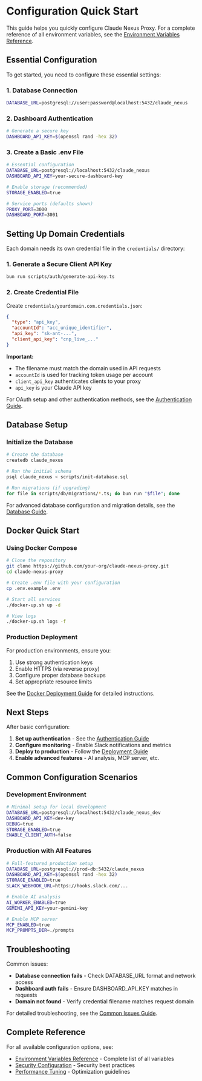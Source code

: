 # Configuration Quick Start

This guide helps you quickly configure Claude Nexus Proxy. For a complete reference of all environment variables, see the [Environment Variables Reference](../06-Reference/environment-vars.md).

## Essential Configuration

To get started, you need to configure these essential settings:

### 1. Database Connection

```bash
DATABASE_URL=postgresql://user:password@localhost:5432/claude_nexus
```

### 2. Dashboard Authentication

```bash
# Generate a secure key
DASHBOARD_API_KEY=$(openssl rand -hex 32)
```

### 3. Create a Basic .env File

```bash
# Essential configuration
DATABASE_URL=postgresql://localhost:5432/claude_nexus
DASHBOARD_API_KEY=your-secure-dashboard-key

# Enable storage (recommended)
STORAGE_ENABLED=true

# Service ports (defaults shown)
PROXY_PORT=3000
DASHBOARD_PORT=3001
```

## Setting Up Domain Credentials

Each domain needs its own credential file in the `credentials/` directory:

### 1. Generate a Secure Client API Key

```bash
bun run scripts/auth/generate-api-key.ts
```

### 2. Create Credential File

Create `credentials/yourdomain.com.credentials.json`:

```json
{
  "type": "api_key",
  "accountId": "acc_unique_identifier",
  "api_key": "sk-ant-...",
  "client_api_key": "cnp_live_..."
}
```

**Important:**

- The filename must match the domain used in API requests
- `accountId` is used for tracking token usage per account
- `client_api_key` authenticates clients to your proxy
- `api_key` is your Claude API key

For OAuth setup and other authentication methods, see the [Authentication Guide](../02-User-Guide/authentication.md).

## Database Setup

### Initialize the Database

```bash
# Create the database
createdb claude_nexus

# Run the initial schema
psql claude_nexus < scripts/init-database.sql

# Run migrations (if upgrading)
for file in scripts/db/migrations/*.ts; do bun run "$file"; done
```

For advanced database configuration and migration details, see the [Database Guide](../03-Operations/database.md).

## Docker Quick Start

### Using Docker Compose

```bash
# Clone the repository
git clone https://github.com/your-org/claude-nexus-proxy.git
cd claude-nexus-proxy

# Create .env file with your configuration
cp .env.example .env

# Start all services
./docker-up.sh up -d

# View logs
./docker-up.sh logs -f
```

### Production Deployment

For production environments, ensure you:

1. Use strong authentication keys
2. Enable HTTPS (via reverse proxy)
3. Configure proper database backups
4. Set appropriate resource limits

See the [Docker Deployment Guide](../03-Operations/deployment/docker.md) for detailed instructions.

## Next Steps

After basic configuration:

1. **Set up authentication** - See the [Authentication Guide](../02-User-Guide/authentication.md)
2. **Configure monitoring** - Enable Slack notifications and metrics
3. **Deploy to production** - Follow the [Deployment Guide](../03-Operations/deployment/)
4. **Enable advanced features** - AI analysis, MCP server, etc.

## Common Configuration Scenarios

### Development Environment

```bash
# Minimal setup for local development
DATABASE_URL=postgresql://localhost:5432/claude_nexus_dev
DASHBOARD_API_KEY=dev-key
DEBUG=true
STORAGE_ENABLED=true
ENABLE_CLIENT_AUTH=false
```

### Production with All Features

```bash
# Full-featured production setup
DATABASE_URL=postgresql://prod-db:5432/claude_nexus
DASHBOARD_API_KEY=$(openssl rand -hex 32)
STORAGE_ENABLED=true
SLACK_WEBHOOK_URL=https://hooks.slack.com/...

# Enable AI analysis
AI_WORKER_ENABLED=true
GEMINI_API_KEY=your-gemini-key

# Enable MCP server
MCP_ENABLED=true
MCP_PROMPTS_DIR=./prompts
```

## Troubleshooting

Common issues:

- **Database connection fails** - Check DATABASE_URL format and network access
- **Dashboard auth fails** - Ensure DASHBOARD_API_KEY matches in requests
- **Domain not found** - Verify credential filename matches request domain

For detailed troubleshooting, see the [Common Issues Guide](../05-Troubleshooting/common-issues.md).

## Complete Reference

For all available configuration options, see:

- [Environment Variables Reference](../06-Reference/environment-vars.md) - Complete list of all variables
- [Security Configuration](../03-Operations/security.md) - Security best practices
- [Performance Tuning](../05-Troubleshooting/performance.md) - Optimization guidelines
